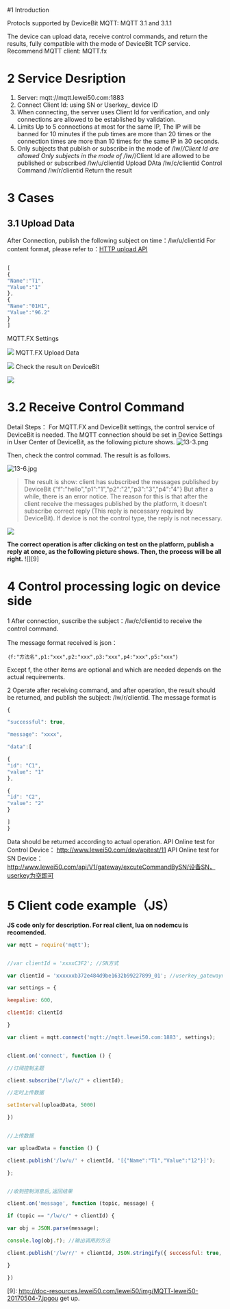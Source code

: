 #1 Introduction

Protocls supported by DeviceBit MQTT: MQTT 3.1 and 3.1.1

The device can upload data, receive control commands, and return the results, fully compatible with the mode of DeviceBit TCP service.
Recommend MQTT client: MQTT.fx

# 2 Service Desription

1. Server: mqtt://mqtt.lewei50.com:1883
2. Connect Client Id: using SN or Userkey_ device ID
3. When connecting, the server uses Client Id for verification, and only connections are allowed to be established by validation.
4. Limits
Up to 5 connections at most for the same IP,
The IP will be banned for 10 minutes if the pub times are more than 20 times or the connection times are more than 10 times for the same IP in 30 seconds.
5. Only subjects that publish or subscribe in the mode of /lw/*/Client Id are allowed
Only subjects in the mode of /lw/*/Client Id are allowed to be published or subscribed
/lw/u/clientid Upload DAta
/lw/c/clientid Control Command
/lw/r/clientid Return the result

# 3 Cases
## 3.1 Upload Data
After Connection, publish the following subject on time：/lw/u/clientid
For content format, please refer to：[HTTP upload API][2]
``` javascript

[
{
"Name":"T1",
"Value":"1"
},
{
"Name":"01H1",
"Value":"96.2"
}
]

```
MQTT.FX Settings

![][3]
MQTT.FX Upload Data

![][4]
Check the result on DeviceBit

![](https://upload-images.jianshu.io/upload_images/5875248-214c51d83265cfae.png?imageMogr2/auto-orient/strip%7CimageView2/2/w/1240)

# 3.2 Receive Control Command

Detail Steps：
For MQTT.FX and DeviceBit settings, the control service of DeviceBit is needed. The MQTT connection should be set in Device Settings in User Center of DeviceBit, as the following picture shows.
![13-3.png](https://upload-images.jianshu.io/upload_images/5875248-528caf6c5c8a0d67.png?imageMogr2/auto-orient/strip%7CimageView2/2/w/1240)


Then, check the control commad. The result is as follows.

![13-6.jpg](https://upload-images.jianshu.io/upload_images/5875248-19720256942945b5.jpg?imageMogr2/auto-orient/strip%7CimageView2/2/w/1240)

> The result is show: client has subscribed the messages published by DeviceBit
{"f":"hello","p1":"1","p2":"2","p3":"3","p4":"4"}
> But after a while, there is an error notice. The reason for this is that after the client receive the messages published by the platform, it doesn't subscribe correct reply (This reply is necessary required by DeviceBit). If device is not the control type, the reply is not necessary.


![][8]

**The correct operation is after clicking on test on the platform, publish a reply at once, as the following picture shows. Then, the process will be all right.**
![][9]

# 4 Control processing logic on device side

1 After connection, suscribe the subject：/lw/c/clientid to receive the control command.

The message format received is json：

```
｛f:"方法名",p1:"xxx",p2:"xxx",p3:"xxx",p4:"xxx",p5:"xxx"｝
```

Except f, the other items are optional and which are needed depends on the actual requirements.

2 Operate after receiving command, and after operation, the result should be returned, and publish the subject: /lw/r/clientid. The message format is
``` javascript
{

"successful": true,

"message": "xxxx",

"data":[

{
"id": "C1",
"value": "1"
},

{
"id": "C2",
"value": "2"
}

]
}

```
Data should be returned according to actual operation.
API Online test for Control Device：
http://www.lewei50.com/dev/apitest/11
API Online test for SN Device：
http://www.lewei50.com/api/V1/gateway/excuteCommandBySN/设备SN，userkey为空即可

# 5 Client code example（JS）

**JS code only for description. For real client, lua on nodemcu is recomended.**


``` javascript
var mqtt = require('mqtt');


//var clientId = 'xxxxC3F2'; //SN方式

var clientId = 'xxxxxxb372e484d9be1632b99227899_01'; //userkey_gatewayno方式

var settings = {

keepalive: 600,

clientId: clientId

}

var client = mqtt.connect('mqtt://mqtt.lewei50.com:1883', settings);


client.on('connect', function () {

//订阅控制主题

client.subscribe("/lw/c/" + clientId);

//定时上传数据

setInterval(uploadData, 5000)

})


//上传数据

var uploadData = function () {

client.publish('/lw/u/' + clientId, '[{"Name":"T1","Value":"12"}]');

};


//收到控制消息后,返回结果

client.on('message', function (topic, message) {

if (topic == "/lw/c/" + clientId) {

var obj = JSON.parse(message);

console.log(obj.f); //输出调用的方法

client.publish('/lw/r/' + clientId, JSON.stringify({ successful: true, message: null, data: 'testok' }));

}

})

```


[1]: https://github.com/lewei50/lua
[2]: http://www.lewei50.com/dev/apiinfo/3 "api"
[3]: http://doc-resources.lewei50.com/lewei50/img/MQTT-lewei50-20170504-1.jpg
[4]: http://doc-resources.lewei50.com/lewei50/img/MQTT-lewei50-20170504-2.jpg
[5]: http://doc-resources.lewei50.com/lewei50/img/MQTT-lewei50-20170504-3.jpg
[6]: http://doc-resources.lewei50.com/lewei50/img/MQTT-lewei50-20170504-4.jpg
[7]: http://doc-resources.lewei50.com/lewei50/img/MQTT-lewei50-20170504-5.jpg
[8]: http://doc-resources.lewei50.com/lewei50/img/MQTT-lewei50-20170504-6.jpg
[9]: http://doc-resources.lewei50.com/lewei50/img/MQTT-lewei50-20170504-7.jpgou get up.
